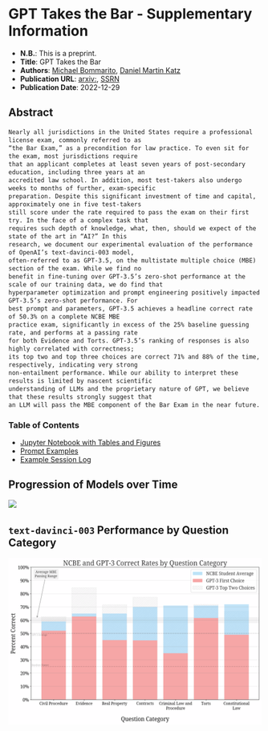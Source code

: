 GPT Takes the Bar - Supplementary Information
==================
  * __N.B.__: This is a preprint. 
  *  __Title__: GPT Takes the Bar
  *  __Authors__: [Michael Bommarito](https://www.linkedin.com/in/bommarito/), [Daniel Martin Katz](https://www.linkedin.com/in/daniel-katz-3b001539/)
  * __Publication URL__: [arxiv:](), [SSRN](https://papers.ssrn.com/sol3/papers.cfm?abstract_id=4314839)
  * __Publication Date__: 2022-12-29

## Abstract
```
Nearly all jurisdictions in the United States require a professional license exam, commonly referred to as 
“the Bar Exam,” as a precondition for law practice. To even sit for the exam, most jurisdictions require
that an applicant completes at least seven years of post-secondary education, including three years at an 
accredited law school. In addition, most test-takers also undergo weeks to months of further, exam-specific 
preparation. Despite this significant investment of time and capital, approximately one in five test-takers 
still score under the rate required to pass the exam on their first try. In the face of a complex task that
requires such depth of knowledge, what, then, should we expect of the state of the art in “AI?” In this 
research, we document our experimental evaluation of the performance of OpenAI’s text-davinci-003 model, 
often-referred to as GPT-3.5, on the multistate multiple choice (MBE) section of the exam. While we find no
benefit in fine-tuning over GPT-3.5’s zero-shot performance at the scale of our training data, we do find that
hyperparameter optimization and prompt engineering positively impacted GPT-3.5’s zero-shot performance. For
best prompt and parameters, GPT-3.5 achieves a headline correct rate of 50.3% on a complete NCBE MBE 
practice exam, significantly in excess of the 25% baseline guessing rate, and performs at a passing rate 
for both Evidence and Torts. GPT-3.5’s ranking of responses is also highly correlated with correctness; 
its top two and top three choices are correct 71% and 88% of the time, respectively, indicating very strong
non-entailment performance. While our ability to interpret these results is limited by nascent scientific 
understanding of LLMs and the proprietary nature of GPT, we believe that these results strongly suggest that
an LLM will pass the MBE component of the Bar Exam in the near future.
```

### Table of Contents

* [Jupyter Notebook with Tables and Figures](publication_tables.ipynb)
* [Prompt Examples](PROMPTS.md)
* [Example Session Log](sample_session_log.html)

## Progression of Models over Time
<picture>
   <img src="https://github.com/mjbommar/gpt-takes-the-bar-exam/blob/main/accuracy_bar_chart_progression.png?raw=true" />
 </picture>
 
 
## `text-davinci-003` Performance by Question Category
<picture>
   <img src="https://github.com/mjbommar/gpt-takes-the-bar-exam/blob/main/accuracy_bar_chart.png?raw=true" />
 </picture>
 
 
 
